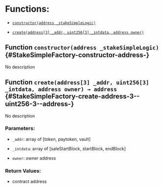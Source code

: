 # Functions:

- [`constructor(address _stakeSimpleLogic)`](#StakeSimpleFactory-constructor-address-)

- [`create(address[3] _addr, uint256[3] _intdata, address owner)`](#StakeSimpleFactory-create-address-3--uint256-3--address-)

## Function `constructor(address _stakeSimpleLogic)` {#StakeSimpleFactory-constructor-address-}

No description

## Function `create(address[3] _addr, uint256[3] _intdata, address owner) → address` {#StakeSimpleFactory-create-address-3--uint256-3--address-}

No description

### Parameters:

- `_addr`: array of [token, paytoken, vault]

- `_intdata`: array of [saleStartBlock, startBlock, endBlock]

- `owner`:  owner address

### Return Values:

- contract address
